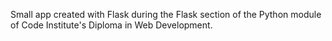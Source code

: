 Small app created with Flask during the Flask section of the Python module of Code Institute's Diploma in Web Development.